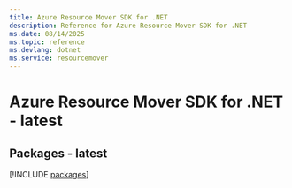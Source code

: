 ```yaml
---
title: Azure Resource Mover SDK for .NET
description: Reference for Azure Resource Mover SDK for .NET
ms.date: 08/14/2025
ms.topic: reference
ms.devlang: dotnet
ms.service: resourcemover
---
```

# Azure Resource Mover SDK for .NET - latest
## Packages - latest
[!INCLUDE [packages](resource-mover-index.md)]
